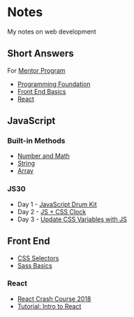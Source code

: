 # Notes

My notes on web development

## Short Answers

For [Mentor Program](https://github.com/Lidemy/mentor-program-2nd-cwenwen)

* [Programming Foundation](https://github.com/cwenwen/Notes/blob/master/short_answer/foundation.md)
* [Front End Basics](https://github.com/cwenwen/Notes/blob/master/short_answer/frontend_basics.md)
* [React](https://github.com/cwenwen/Notes/blob/master/short_answer/react.md)

## JavaScript

### Built-in Methods
* [Number and Math](https://github.com/cwenwen/Notes/blob/master/javascript/builtin_number.md)
* [String](https://github.com/cwenwen/Notes/blob/master/javascript/builtin_string.md)
* [Array](https://github.com/cwenwen/Notes/blob/master/javascript/builtin_array.md)

### JS30
* Day 1 - [JavaScript Drum Kit](https://github.com/cwenwen/Notes/blob/master/javascript/js30/js30_1.md)
* Day 2 - [JS + CSS Clock](https://github.com/cwenwen/Notes/blob/master/javascript/js30/js30_2.md)
* Day 3 - [Update CSS Variables with JS](https://github.com/cwenwen/Notes/blob/master/javascript/js30/js30_3.md)

## Front End

* [CSS Selectors](https://github.com/cwenwen/Notes/blob/master/frontend/css_selector.md)
* [Sass Basics](https://github.com/cwenwen/Notes/blob/master/frontend/sass.md)

### React
* [React Crash Course 2018](https://github.com/cwenwen/Notes/blob/master/javascript/react/react_crash_course_2018.md)
* [Tutorial: Intro to React](https://github.com/cwenwen/Notes/blob/master/javascript/react/tutorial_intro_to_react.md)